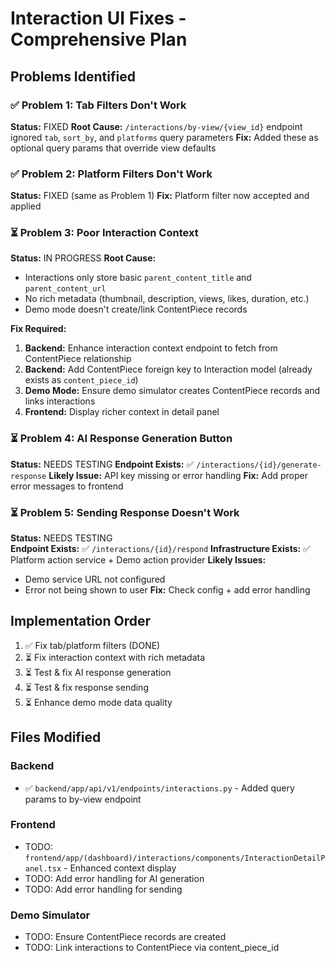 # Interaction UI Fixes - Comprehensive Plan

## Problems Identified

### ✅ Problem 1: Tab Filters Don't Work
**Status:** FIXED
**Root Cause:** `/interactions/by-view/{view_id}` endpoint ignored `tab`, `sort_by`, and `platforms` query parameters
**Fix:** Added these as optional query params that override view defaults

### ✅ Problem 2: Platform Filters Don't Work  
**Status:** FIXED (same as Problem 1)
**Fix:** Platform filter now accepted and applied

### ⏳ Problem 3: Poor Interaction Context
**Status:** IN PROGRESS
**Root Cause:** 
- Interactions only store basic `parent_content_title` and `parent_content_url`
- No rich metadata (thumbnail, description, views, likes, duration, etc.)
- Demo mode doesn't create/link ContentPiece records

**Fix Required:**
1. **Backend:** Enhance interaction context endpoint to fetch from ContentPiece relationship
2. **Backend:** Add ContentPiece foreign key to Interaction model (already exists as `content_piece_id`)
3. **Demo Mode:** Ensure demo simulator creates ContentPiece records and links interactions
4. **Frontend:** Display richer context in detail panel

### ⏳ Problem 4: AI Response Generation Button
**Status:** NEEDS TESTING
**Endpoint Exists:** ✅ `/interactions/{id}/generate-response` 
**Likely Issue:** API key missing or error handling
**Fix:** Add proper error messages to frontend

### ⏳ Problem 5: Sending Response Doesn't Work
**Status:** NEEDS TESTING  
**Endpoint Exists:** ✅ `/interactions/{id}/respond`
**Infrastructure Exists:** ✅ Platform action service + Demo action provider
**Likely Issues:**
- Demo service URL not configured
- Error not being shown to user
**Fix:** Check config + add error handling

## Implementation Order

1. ✅ Fix tab/platform filters (DONE)
2. ⏳ Fix interaction context with rich metadata
3. ⏳ Test & fix AI response generation
4. ⏳ Test & fix response sending
5. ⏳ Enhance demo mode data quality

## Files Modified

### Backend
- ✅ `backend/app/api/v1/endpoints/interactions.py` - Added query params to by-view endpoint

### Frontend  
- TODO: `frontend/app/(dashboard)/interactions/components/InteractionDetailPanel.tsx` - Enhanced context display
- TODO: Add error handling for AI generation
- TODO: Add error handling for sending

### Demo Simulator
- TODO: Ensure ContentPiece records are created
- TODO: Link interactions to ContentPiece via content_piece_id
